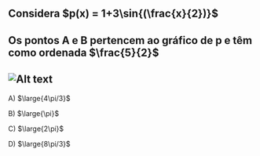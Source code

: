 ## Considera $p(x) = 1+3\sin{(\frac{x}{2})}$
## Os pontos A e B pertencem ao gráfico de p e têm como ordenada $\frac{5}{2}$ 
## ![Alt text](a-2.jpeg)
A) $\large{4\pi/3}$

B) $\large{\pi}$

C) $\large{2\pi}$

D) $\large{8\pi/3}$
